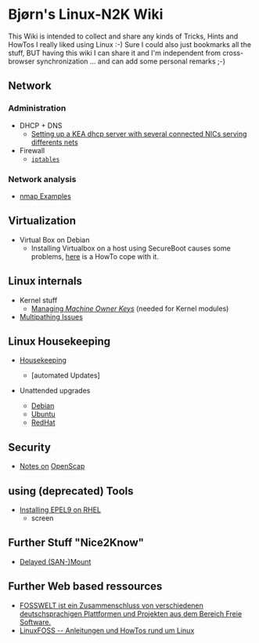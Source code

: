 # Bjørn's Linux-N2K Wiki
This Wiki is intended to collect and share any kinds of Tricks, Hints and HowTos I really liked using Linux :-)
Sure I could also just bookmarks all the stuff, BUT having this wiki I can share it and I'm independent from cross-browser synchronization ... and can add some personal remarks ;-) 

## Network 
### Administration

* DHCP + DNS
  * [Setting up a KEA dhcp server with several connected NICs serving differents nets](network-DHCP)
* Firewall
  * [`iptables`](network-iptables)

### Network analysis
* [nmap Examples](utils-nmap)

## Virtualization

* Virtual Box on Debian
  * Installing Virtualbox on a host using SecureBoot causes some problems, [here](VirtualBox-and-SecureBoot) is a HowTo cope with it.

## Linux internals
* Kernel stuff
  * [Managing _Machine Owner Keys_](kernel-Managing-Machine-Owner-Keys) (needed for Kernel modules)
* [Multipathing Issues](Multipathing)

## Linux Housekeeping
* [Housekeeping](Housekeeping)
  * [automated Updates]

* Unattended upgrades
   * [Debian](Debian-unattended-upgrades) 
   * [Ubuntu](Ubuntu-unattended-upgrades) 
   * [RedHat](RedHat-unattended-upgrades) 

## Security
  * [Notes on](Security-OpenScap) [OpenScap](https://www.open-scap.org/)
## using (deprecated) Tools
* [Installing EPEL9 on RHEL](epel9)
  * screen

## Further Stuff "Nice2Know"
- [Delayed (SAN-)Mount](delayed-mount)

## Further Web based ressources
- [FOSSWELT ist ein Zusammenschluss von verschiedenen deutschsprachigen Plattformen und Projekten aus dem Bereich Freie Software.](https://fosswelt.org/)
- [LinuxFOSS -- Anleitungen und HowTos rund um Linux](https://linuxfoss.de/)
